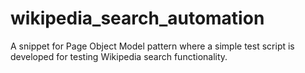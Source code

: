 # wikipedia_search_automation
A snippet for Page Object Model pattern where a simple test script is developed for testing Wikipedia search functionality.

